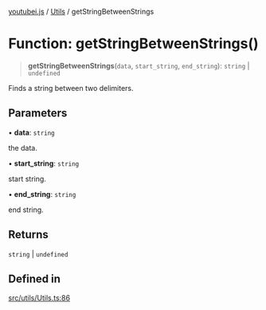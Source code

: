 [youtubei.js](../../../README.md) / [Utils](../README.md) / getStringBetweenStrings

# Function: getStringBetweenStrings()

> **getStringBetweenStrings**(`data`, `start_string`, `end_string`): `string` \| `undefined`

Finds a string between two delimiters.

## Parameters

• **data**: `string`

the data.

• **start\_string**: `string`

start string.

• **end\_string**: `string`

end string.

## Returns

`string` \| `undefined`

## Defined in

[src/utils/Utils.ts:86](https://github.com/LuanRT/YouTube.js/blob/4ae0cc5c523a2080e68d6c0c1437c78fe318ea30/src/utils/Utils.ts#L86)

